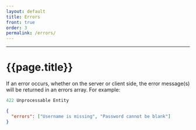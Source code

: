 ```yaml
---
layout: default
title: Errors
front: true
order: 3
permalink: /errors/
---
```


-------------------
# {{page.title}}

If an error occurs, whether on the server or client side, the error message(s) will be returned in an errors array. For example:

```javascript
422 Unprocessable Entity
```

```json
{
  "errors": ["Username is missing", "Password cannot be blank"]
}
```